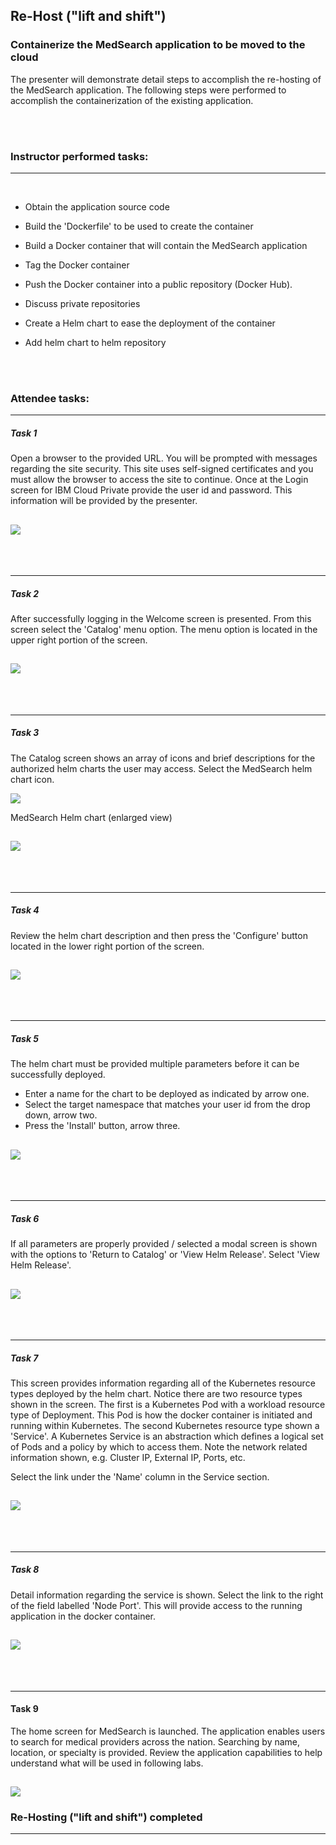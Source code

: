 
## Re-Host ("lift and shift") 

### Containerize the MedSearch application to be moved to the cloud

The presenter will demonstrate detail steps to accomplish the re-hosting of the MedSearch application.  The following steps were performed to accomplish the containerization of the existing application. 


<br><br>

### Instructor performed tasks:
---
<br>

- Obtain the application source code

- Build the 'Dockerfile' to be used to create the container

- Build a Docker container that will contain the MedSearch application

- Tag the Docker container

- Push the Docker container into a public repository (Docker Hub).  

- Discuss private repositories

- Create a Helm chart to ease the deployment of the container

- Add helm chart to helm repository


<br><br>

### Attendee tasks:

---
##### Task 1

Open a browser to the provided URL.  You will be prompted with messages regarding the site security.  This site uses self-signed certificates and you must allow the browser to access the site to continue.  Once at the Login screen for IBM Cloud Private provide the user id and password.  This information will be provided by the presenter.  


![](../images/icp-login.png)
---

<br><br>

---
##### Task 2

After successfully logging in the Welcome screen is presented.  From this screen select the 'Catalog' menu option.  The menu option is located in the upper right portion of the screen.

![](../images/icp-welcome.png)
---

<br><br>

---
##### Task 3

The Catalog screen shows an array of icons and brief descriptions for the authorized helm charts the user may access.  Select the MedSearch helm chart icon.

![](../images/icp-cat-medsearch.png)

MedSearch Helm chart (enlarged view)

![](../images/icp-catalog-opt1.png)
---

<br><br>

---
##### Task 4

Review the helm chart description and then press the 'Configure' button located in the lower right portion of the screen.

![](../images/icp-med-readme.png)
---

<br><br>

---
##### Task 5

The helm chart must be provided multiple parameters before it can be successfully deployed.  

- Enter a name for the chart to be deployed as indicated by arrow one.  
- Select the target namespace that matches your user id from the drop down, arrow two. 
- Press the 'Install' button, arrow three.

![](../images/icp-med-install.png)
---

<br><br>

---
##### Task 6
 
If all parameters are properly provided / selected a modal screen is shown with the options to 'Return to Catalog' or 'View Helm Release'.  Select 'View Helm Release'.

![](../images/icp-med-view.png)
---

<br><br>

---
##### Task 7

This screen provides information regarding all of the Kubernetes resource types deployed by the helm chart.  Notice there are two resource types shown in the screen.  The first is a Kubernetes Pod with a workload resource type of Deployment.  This Pod is how the docker container is initiated and running within Kubernetes.  The second Kubernetes resource type shown a 'Service'.  A Kubernetes Service is an abstraction which defines a logical set of Pods and a policy by which to access them.  Note the network related information shown, e.g. Cluster IP, External IP, Ports, etc.  

Select the link under the 'Name' column in the Service section.

![](../images/icp-helm-deployed.png)
---

<br><br>

---
##### Task 8
Detail information regarding the service is shown.  Select the link to the right of the field labelled 'Node Port'.  This will provide access to the running application in the docker container. 

![](../images/icp-med-service.png)
---

<br><br>

---
#### Task 9

The home screen for MedSearch is launched.  The application enables users to search for medical providers across the nation. Searching by name, location, or specialty is provided.  Review the application capabilities to help understand what will be used in following labs.

![](../images/medsearch01.png)
---

### Re-Hosting ("lift and shift") completed
---
